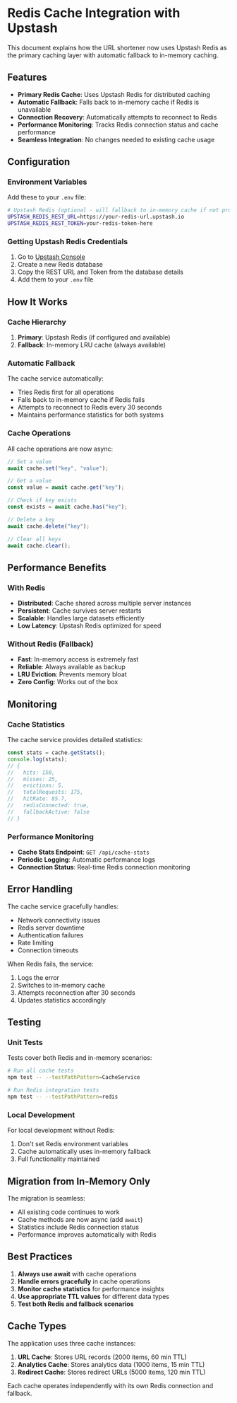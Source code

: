 # Redis Cache Integration with Upstash

This document explains how the URL shortener now uses Upstash Redis as the primary caching layer with automatic fallback to in-memory caching.

## Features

-   **Primary Redis Cache**: Uses Upstash Redis for distributed caching
-   **Automatic Fallback**: Falls back to in-memory cache if Redis is unavailable
-   **Connection Recovery**: Automatically attempts to reconnect to Redis
-   **Performance Monitoring**: Tracks Redis connection status and cache performance
-   **Seamless Integration**: No changes needed to existing cache usage

## Configuration

### Environment Variables

Add these to your `.env` file:

```bash
# Upstash Redis (optional - will fallback to in-memory cache if not provided)
UPSTASH_REDIS_REST_URL=https://your-redis-url.upstash.io
UPSTASH_REDIS_REST_TOKEN=your-redis-token-here
```

### Getting Upstash Redis Credentials

1. Go to [Upstash Console](https://console.upstash.com/)
2. Create a new Redis database
3. Copy the REST URL and Token from the database details
4. Add them to your `.env` file

## How It Works

### Cache Hierarchy

1. **Primary**: Upstash Redis (if configured and available)
2. **Fallback**: In-memory LRU cache (always available)

### Automatic Fallback

The cache service automatically:

-   Tries Redis first for all operations
-   Falls back to in-memory cache if Redis fails
-   Attempts to reconnect to Redis every 30 seconds
-   Maintains performance statistics for both systems

### Cache Operations

All cache operations are now async:

```typescript
// Set a value
await cache.set("key", "value");

// Get a value
const value = await cache.get("key");

// Check if key exists
const exists = await cache.has("key");

// Delete a key
await cache.delete("key");

// Clear all keys
await cache.clear();
```

## Performance Benefits

### With Redis

-   **Distributed**: Cache shared across multiple server instances
-   **Persistent**: Cache survives server restarts
-   **Scalable**: Handles large datasets efficiently
-   **Low Latency**: Upstash Redis optimized for speed

### Without Redis (Fallback)

-   **Fast**: In-memory access is extremely fast
-   **Reliable**: Always available as backup
-   **LRU Eviction**: Prevents memory bloat
-   **Zero Config**: Works out of the box

## Monitoring

### Cache Statistics

The cache service provides detailed statistics:

```typescript
const stats = cache.getStats();
console.log(stats);
// {
//   hits: 150,
//   misses: 25,
//   evictions: 5,
//   totalRequests: 175,
//   hitRate: 85.7,
//   redisConnected: true,
//   fallbackActive: false
// }
```

### Performance Monitoring

-   **Cache Stats Endpoint**: `GET /api/cache-stats`
-   **Periodic Logging**: Automatic performance logs
-   **Connection Status**: Real-time Redis connection monitoring

## Error Handling

The cache service gracefully handles:

-   Network connectivity issues
-   Redis server downtime
-   Authentication failures
-   Rate limiting
-   Connection timeouts

When Redis fails, the service:

1. Logs the error
2. Switches to in-memory cache
3. Attempts reconnection after 30 seconds
4. Updates statistics accordingly

## Testing

### Unit Tests

Tests cover both Redis and in-memory scenarios:

```bash
# Run all cache tests
npm test -- --testPathPattern=CacheService

# Run Redis integration tests
npm test -- --testPathPattern=redis
```

### Local Development

For local development without Redis:

1. Don't set Redis environment variables
2. Cache automatically uses in-memory fallback
3. Full functionality maintained

## Migration from In-Memory Only

The migration is seamless:

-   All existing code continues to work
-   Cache methods are now async (add `await`)
-   Statistics include Redis connection status
-   Performance improves automatically with Redis

## Best Practices

1. **Always use await** with cache operations
2. **Handle errors gracefully** in cache operations
3. **Monitor cache statistics** for performance insights
4. **Use appropriate TTL values** for different data types
5. **Test both Redis and fallback scenarios**

## Cache Types

The application uses three cache instances:

1. **URL Cache**: Stores URL records (2000 items, 60 min TTL)
2. **Analytics Cache**: Stores analytics data (1000 items, 15 min TTL)
3. **Redirect Cache**: Stores redirect URLs (5000 items, 120 min TTL)

Each cache operates independently with its own Redis connection and fallback.
